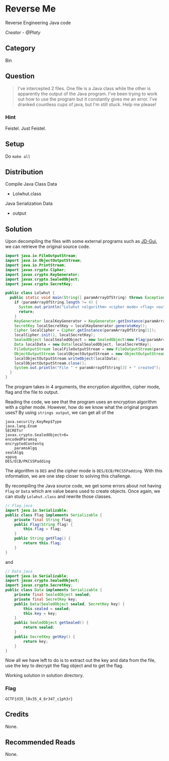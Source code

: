# Reverse Me
Reverse Engineering Java code

<i>Creator - @Platy</i>

## Category
Bin

## Question
>I've intercepted 2 files. One file is a Java class while the other is apparently the output of the Java program. I've been trying to work out how to use the program but it constantly gives me an error. I've dranked countless cups of java, but I'm still stuck. Help me please!

### Hint
Feistel. Just Feistel.

## Setup
Do `make all`

## Distribution
Compile Java Class Data
- Lolwhut.class

Java Serialization Data
- output

## Solution
Upon decompiling the files with some external programs such as [JD-Gui](http://jd.benow.ca/), we can retrieve the original source code.
```java
import java.io.FileOutputStream;
import java.io.ObjectOutputStream;
import java.io.PrintStream;
import javax.crypto.Cipher;
import javax.crypto.KeyGenerator;
import javax.crypto.SealedObject;
import javax.crypto.SecretKey;

public class Lolwhut {
  public static void main(String[] paramArrayOfString) throws Exception {
    if (paramArrayOfString.length != 4) {
      System.out.println("Lolwhut <algorithm> <cipher mode> <flag> <output file>");
      return;
    }
    KeyGenerator localKeyGenerator = KeyGenerator.getInstance(paramArrayOfString[0]);
    SecretKey localSecretKey = localKeyGenerator.generateKey();
    Cipher localCipher = Cipher.getInstance(paramArrayOfString[1]);
    localCipher.init(1, localSecretKey);
    SealedObject localSealedObject = new SealedObject(new Flag(paramArrayOfString[2]), localCipher);
    Data localData = new Data(localSealedObject, localSecretKey);
    FileOutputStream localFileOutputStream = new FileOutputStream(paramArrayOfString[3]);
    ObjectOutputStream localObjectOutputStream = new ObjectOutputStream(localFileOutputStream);
    localObjectOutputStream.writeObject(localData);
    localObjectOutputStream.close();
    System.out.println("File " + paramArrayOfString[3] + " created");
  }
}
```
The program takes in 4 arguments, the encryption algorithm, cipher mode, flag and the file to output.

Reading the code, we see that the program uses an encryption algorithm with a cipher mode. However, how do we know what the original program uses? By using `strings output`, we can get all of the 
```
java.security.KeyRep$Type
java.lang.Enum
SECRETsr
javax.crypto.SealedObject>6=
encodedParamsq
encryptedContentq
	paramsAlgq
sealAlgq
xppuq
DES/ECB/PKCS5Padding
```
The algorithm is `DES` and the cipher mode is `DES/ECB/PKCS5Padding`. With this information, we are one step closer to solving this challenge.

By recompiling the Java source code, we get some errors about not having `Flag` or `Data` which are value beans used to create objects. Once again, we can study `Lolwhut.class` and rewrite those classes.
```java
// Flag.java
import java.io.Serializable;
public class Flag implements Serializable {
    private final String flag;
    public Flag(String flag) {
        this.flag = flag;
    }
    public String getFlag() {
        return this.flag;
    }
}
```
and
```java
// Data.java
import java.io.Serializable;
import javax.crypto.SealedObject;
import javax.crypto.SecretKey;
public class Data implements Serializable {
	private final SealedObject sealed;
	private final SecretKey key;
	public Data(SealedObject sealed, SecretKey key) {
		this.sealed = sealed;
		this.key = key;
	}
	public SealedObject getSealed() {
		return sealed;
	}
	public SecretKey getKey() {
		return key;
	}
}
```
Now all we have left to do is to extract out the key and data from the file, use the key to decrypt the flag object and to get the flag.

Working solution in solution directory.

### Flag
`GCTF{d35_l0v35_4_6r347_c1ph3r}`

## Credits
None.

## Recommended Reads
None.
